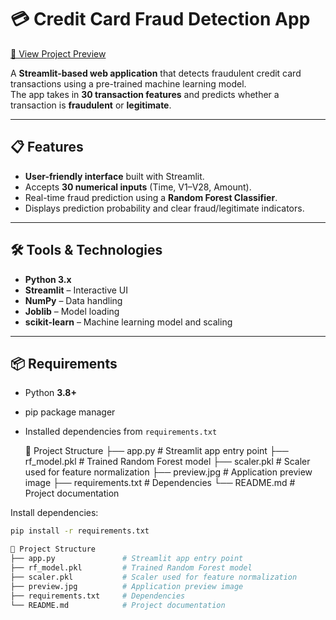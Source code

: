 # 💳 Credit Card Fraud Detection App

[🔗 View Project Preview](preview.jpg)

A **Streamlit-based web application** that detects fraudulent credit card transactions using a pre-trained machine learning model.  
The app takes in **30 transaction features** and predicts whether a transaction is **fraudulent** or **legitimate**.

---

## 📋 Features
- **User-friendly interface** built with Streamlit.
- Accepts **30 numerical inputs** (Time, V1–V28, Amount).
- Real-time fraud prediction using a **Random Forest Classifier**.
- Displays prediction probability and clear fraud/legitimate indicators.

---

## 🛠 Tools & Technologies
- **Python 3.x**
- **Streamlit** – Interactive UI
- **NumPy** – Data handling
- **Joblib** – Model loading
- **scikit-learn** – Machine learning model and scaling

---

## 📦 Requirements
- Python **3.8+**
- pip package manager
- Installed dependencies from `requirements.txt`

  📂 Project Structure
├── app.py               # Streamlit app entry point
├── rf_model.pkl         # Trained Random Forest model
├── scaler.pkl           # Scaler used for feature normalization
├── preview.jpg          # Application preview image
├── requirements.txt     # Dependencies
└── README.md            # Project documentation


Install dependencies:
```bash
pip install -r requirements.txt

📂 Project Structure
├── app.py               # Streamlit app entry point
├── rf_model.pkl         # Trained Random Forest model
├── scaler.pkl           # Scaler used for feature normalization
├── preview.jpg          # Application preview image
├── requirements.txt     # Dependencies
└── README.md            # Project documentation
